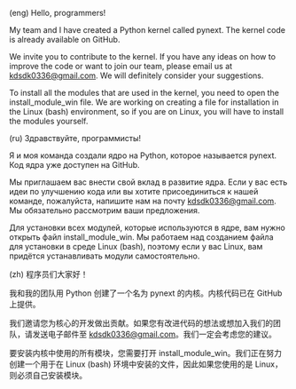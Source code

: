 (eng)
Hello, programmers!

My team and I have created a Python kernel called pynext. The kernel code is already available on GitHub.

We invite you to contribute to the kernel. If you have any ideas on how to improve the code or want to join our team, please email us at kdsdk0336@gmail.com. We will definitely consider your suggestions.

To install all the modules that are used in the kernel, you need to open the install_module_win file. We are working on creating a file for installation in the Linux (bash) environment, so if you are on Linux, you will have to install the modules yourself.

(ru)
Здравствуйте, программисты!

Я и моя команда создали ядро на Python, которое называется pynext. Код ядра уже доступен на GitHub.

Мы приглашаем вас внести свой вклад в развитие ядра. Если у вас есть идеи по улучшению кода или вы хотите присоединиться к нашей команде, пожалуйста, напишите нам на почту kdsdk0336@gmail.com. Мы обязательно рассмотрим ваши предложения.

Для установки всех модулей, которые используются в ядре, вам нужно открыть файл install_module_win. Мы работаем над созданием файла для установки в среде Linux (bash), поэтому если у вас Linux, вам придётся устанавливать модули самостоятельно.

(zh)
程序员们大家好！

我和我的团队用 Python 创建了一个名为 pynext 的内核。内核代码已在 GitHub 上提供。

我们邀请您为核心的开发做出贡献。如果您有改进代码的想法或想加入我们的团队，请发送电子邮件至 kdsdk0336@gmail.com。我们一定会考虑您的建议。

要安装内核中使用的所有模块，您需要打开 install_module_win。我们正在努力创建一个用于在 Linux (bash) 环境中安装的文件，因此如果您使用的是 Linux，则必须自己安装模块。